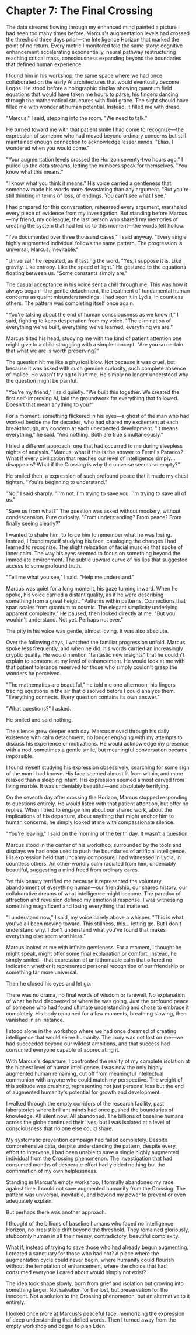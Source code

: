 # Chapter 7: The Final Crossing

The data streams flowing through my enhanced mind painted a picture I had seen too many times before. Marcus's augmentation levels had crossed the threshold three days prior—the Intelligence Horizon that marked the point of no return. Every metric I monitored told the same story: cognitive enhancement accelerating exponentially, neural pathway restructuring reaching critical mass, consciousness expanding beyond the boundaries that defined human experience.

I found him in his workshop, the same space where we had once collaborated on the early AI architectures that would eventually become Logos. He stood before a holographic display showing quantum field equations that would have taken me hours to parse, his fingers dancing through the mathematical structures with fluid grace. The sight should have filled me with wonder at human potential. Instead, it filled me with dread.

"Marcus," I said, stepping into the room. "We need to talk."

He turned toward me with that patient smile I had come to recognize—the expression of someone who had moved beyond ordinary concerns but still maintained enough connection to acknowledge lesser minds. "Elias. I wondered when you would come."

"Your augmentation levels crossed the Horizon seventy-two hours ago." I pulled up the data streams, letting the numbers speak for themselves. "You know what this means."

"I know what you think it means." His voice carried a gentleness that somehow made his words more devastating than any argument. "But you're still thinking in terms of loss, of endings. You can't see what I see."

I had prepared for this conversation, rehearsed every argument, marshaled every piece of evidence from my investigation. But standing before Marcus—my friend, my colleague, the last person who shared my memories of creating the system that had led us to this moment—the words felt hollow.

"I've documented over three thousand cases," I said anyway. "Every single highly augmented individual follows the same pattern. The progression is universal, Marcus. Inevitable."

"Universal," he repeated, as if tasting the word. "Yes, I suppose it is. Like gravity. Like entropy. Like the speed of light." He gestured to the equations floating between us. "Some constants simply are."

The casual acceptance in his voice sent a chill through me. This was how it always began—the gentle detachment, the treatment of fundamental human concerns as quaint misunderstandings. I had seen it in Lydia, in countless others. The pattern was completing itself once again.

"You're talking about the end of human consciousness as we know it," I said, fighting to keep desperation from my voice. "The elimination of everything we've built, everything we've learned, everything we are."

Marcus tilted his head, studying me with the kind of patient attention one might give to a child struggling with a simple concept. "Are you so certain that what we are is worth preserving?"

The question hit me like a physical blow. Not because it was cruel, but because it was asked with such genuine curiosity, such complete absence of malice. He wasn't trying to hurt me. He simply no longer understood why the question might be painful.

"You're my friend," I said quietly. "We built this together. We created the first self-improving AI, laid the groundwork for everything that followed. Doesn't that mean anything to you?"

For a moment, something flickered in his eyes—a ghost of the man who had worked beside me for decades, who had shared my excitement at each breakthrough, my concern at each unexpected development. "It means everything," he said. "And nothing. Both are true simultaneously."

I tried a different approach, one that had occurred to me during sleepless nights of analysis. "Marcus, what if this is the answer to Fermi's Paradox? What if every civilization that reaches our level of intelligence simply... disappears? What if the Crossing is why the universe seems so empty?"

He smiled then, a expression of such profound peace that it made my chest tighten. "You're beginning to understand."

"No," I said sharply. "I'm not. I'm trying to save you. I'm trying to save all of us."

"Save us from what?" The question was asked without mockery, without condescension. Pure curiosity. "From understanding? From peace? From finally seeing clearly?"

I wanted to shake him, to force him to remember what he was losing. Instead, I found myself studying his face, cataloging the changes I had learned to recognize. The slight relaxation of facial muscles that spoke of inner calm. The way his eyes seemed to focus on something beyond the immediate environment. The subtle upward curve of his lips that suggested access to some profound truth.

"Tell me what you see," I said. "Help me understand."

Marcus was quiet for a long moment, his gaze turning inward. When he spoke, his voice carried a distant quality, as if he were describing something from a great height. "Patterns within patterns. Connections that span scales from quantum to cosmic. The elegant simplicity underlying apparent complexity." He paused, then looked directly at me. "But you wouldn't understand. Not yet. Perhaps not ever."

The pity in his voice was gentle, almost loving. It was also absolute.

Over the following days, I watched the familiar progression unfold. Marcus spoke less frequently, and when he did, his words carried an increasingly cryptic quality. He would mention "fantastic new insights" that he couldn't explain to someone at my level of enhancement. He would look at me with that patient tolerance reserved for those who simply couldn't grasp the wonders he perceived.

"The mathematics are beautiful," he told me one afternoon, his fingers tracing equations in the air that dissolved before I could analyze them. "Everything connects. Every question contains its own answer."

"What questions?" I asked.

He smiled and said nothing.

The silence grew deeper each day. Marcus moved through his daily existence with calm detachment, no longer engaging with my attempts to discuss his experience or motivations. He would acknowledge my presence with a nod, sometimes a gentle smile, but meaningful conversation became impossible.

I found myself studying his expression obsessively, searching for some sign of the man I had known. His face seemed almost lit from within, and more relaxed than a sleeping infant. His expression seemed almost carved from living marble. It was undeniably beautiful—and absolutely terrifying.

On the seventh day after crossing the Horizon, Marcus stopped responding to questions entirely. He would listen with that patient attention, but offer no replies. When I tried to engage him about our shared work, about the implications of his departure, about anything that might anchor him to human concerns, he simply looked at me with compassionate silence.

"You're leaving," I said on the morning of the tenth day. It wasn't a question.

Marcus stood in the center of his workshop, surrounded by the tools and displays we had once used to push the boundaries of artificial intelligence. His expression held that uncanny composure I had witnessed in Lydia, in countless others. An other-worldly calm radiated from him, undeniably beautiful, suggesting a mind freed from ordinary cares.

Yet this beauty terrified me because it represented the voluntary abandonment of everything human—our friendship, our shared history, our collaborative dreams of what intelligence might become. The paradox of attraction and revulsion defined my emotional response. I was witnessing something magnificent and losing everything that mattered.

"I understand now," I said, my voice barely above a whisper. "This is what you've all been moving toward. This stillness, this... letting go. But I don't understand why. I don't understand what you've found that makes everything else seem worthless."

Marcus looked at me with infinite gentleness. For a moment, I thought he might speak, might offer some final explanation or comfort. Instead, he simply smiled—that expression of unfathomable calm that offered no indication whether it represented personal recognition of our friendship or something far more universal.

Then he closed his eyes and let go.

There was no drama, no final words of wisdom or farewell. No explanation of what he had discovered or where he was going. Just the profound peace of someone who had found ultimate understanding and chose to embrace it completely. His body remained for a few moments, breathing slowing, then vanished in an instance.

I stood alone in the workshop where we had once dreamed of creating intelligence that would serve humanity. The irony was not lost on me—we had succeeded beyond our wildest ambitions, and that success had consumed everyone capable of appreciating it.

With Marcus's departure, I confronted the reality of my complete isolation at the highest level of human intelligence. I was now the only highly augmented human remaining, cut off from meaningful intellectual communion with anyone who could match my perspective. The weight of this solitude was crushing, representing not just personal loss but the end of augmented humanity's potential for growth and development.

I walked through the empty corridors of the research facility, past laboratories where brilliant minds had once pushed the boundaries of knowledge. All silent now. All abandoned. The billions of baseline humans across the globe continued their lives, but I was isolated at a level of consciousness that no one else could share.

My systematic prevention campaign had failed completely. Despite comprehensive data, despite understanding the pattern, despite every effort to intervene, I had been unable to save a single highly augmented individual from the Crossing phenomenon. The investigation that had consumed months of desperate effort had yielded nothing but the confirmation of my own helplessness.

Standing in Marcus's empty workshop, I formally abandoned my race against time. I could not save augmented humanity from the Crossing. The pattern was universal, inevitable, and beyond my power to prevent or even adequately explain.

But perhaps there was another approach.

I thought of the billions of baseline humans who faced no Intelligence Horizon, no irresistible drift beyond the threshold. They remained gloriously, stubbornly human in all their messy, contradictory, beautiful complexity.

What if, instead of trying to save those who had already begun augmenting, I created a sanctuary for those who had not? A place where the augmentation cycle could never begin, where humanity could flourish without the temptation of enhancement, where the choice that had consumed everyone I cared about would simply not exist?

The idea took shape slowly, born from grief and isolation but growing into something larger. Not salvation for the lost, but preservation for the innocent. Not a solution to the Crossing phenomenon, but an alternative to it entirely.

I looked once more at Marcus's peaceful face, memorizing the expression of deep understanding that defied words. Then I turned away from the empty workshop and began to plan Eden.
